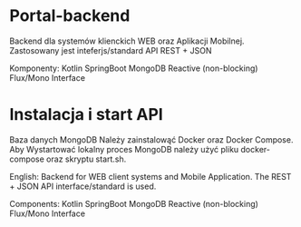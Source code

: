 # Portal-backend

Backend dla systemów klienckich WEB oraz Aplikacji Mobilnej.
Zastosowany jest inteferjs/standard API REST + JSON 

Komponenty:
Kotlin
SpringBoot
MongoDB
Reactive (non-blocking) Flux/Mono Interface 

# Instalacja i start API

Baza danych MongoDB
Należy zainstalowąć Docker oraz Docker Compose.
Aby Wystartować lokalny proces MongoDB należy użyć pliku docker-compose oraz skryptu start.sh.




English:
Backend for WEB client systems and Mobile Application.
The REST + JSON API interface/standard is used. 

Components:
Kotlin
SpringBoot
MongoDB
Reactive (non-blocking) Flux/Mono Interface 
